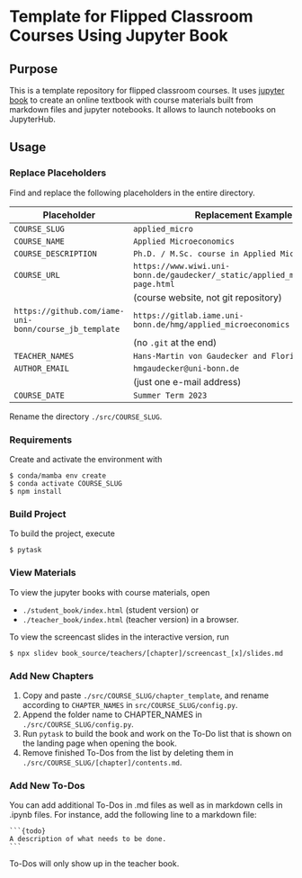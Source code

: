 # Template for Flipped Classroom Courses Using Jupyter Book

## Purpose

This is a template repository for flipped classroom courses. It uses
[jupyter book](https://jupyterbook.org/en/stable/intro.html) to create an online
textbook with course materials built from markdown files and jupyter notebooks. It
allows to launch notebooks on JupyterHub.

## Usage

### Replace Placeholders

Find and replace the following placeholders in the entire directory.

| Placeholder                                           | Replacement Example                                                              |
| ----------------------------------------------------- | -------------------------------------------------------------------------------- |
| `COURSE_SLUG`                                         | `applied_micro`                                                                  |
| `COURSE_NAME`                                         | `Applied Microeconomics`                                                         |
| `COURSE_DESCRIPTION`                                  | `Ph.D. / M.Sc. course in Applied Microeconomics`                                 |
| `COURSE_URL`                                          | `https://www.wiwi.uni-bonn.de/gaudecker/_static/applied_micro/landing-page.html` |
|                                                       | (course website, not git repository)                                             |
| `https://github.com/iame-uni-bonn/course_jb_template` | `https://gitlab.iame.uni-bonn.de/hmg/applied_microeconomics`                     |
|                                                       | (no `.git` at the end)                                                           |
| `TEACHER_NAMES`                                       | `Hans-Martin von Gaudecker and Florian Zimmermann`                               |
| `AUTHOR_EMAIL`                                        | `hmgaudecker@uni-bonn.de`                                                        |
|                                                       | (just one e-mail address)                                                        |
| `COURSE_DATE`                                         | `Summer Term 2023`                                                               |

Rename the directory `./src/COURSE_SLUG`.

### Requirements

Create and activate the environment with

```console
$ conda/mamba env create
$ conda activate COURSE_SLUG
$ npm install
```

### Build Project

To build the project, execute

```console
$ pytask
```

### View Materials

To view the jupyter books with course materials, open

- `./student_book/index.html` (student version) or
- `./teacher_book/index.html` (teacher version) in a browser.

To view the screencast slides in the interactive version, run

```console
$ npx slidev book_source/teachers/[chapter]/screencast_[x]/slides.md
```

### Add New Chapters

1. Copy and paste `./src/COURSE_SLUG/chapter_template`, and rename according to
   `CHAPTER_NAMES` in `src/COURSE_SLUG/config.py`.
1. Append the folder name to CHAPTER_NAMES in `./src/COURSE_SLUG/config.py`.
1. Run `pytask` to build the book and work on the To-Do list that is shown on the
   landing page when opening the book.
1. Remove finished To-Dos from the list by deleting them in
   `./src/COURSE_SLUG/[chapter]/contents.md`.

### Add New To-Dos

You can add additional To-Dos in .md files as well as in markdown cells in .ipynb files.
For instance, add the following line to a markdown file:

````
```{todo}
A description of what needs to be done.
```
````

To-Dos will only show up in the teacher book.
